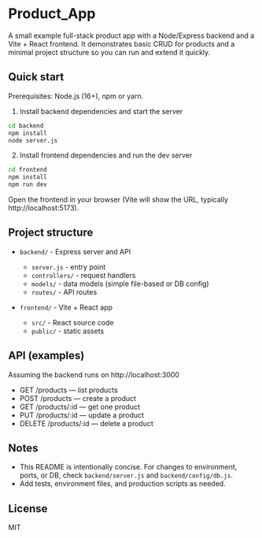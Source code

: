 # Product_App

A small example full-stack product app with a Node/Express backend and a Vite + React frontend. It demonstrates basic CRUD for products and a minimal project structure so you can run and extend it quickly.

## Quick start

Prerequisites: Node.js (16+), npm or yarn.

1. Install backend dependencies and start the server

```bash
cd backend
npm install
node server.js
```

2. Install frontend dependencies and run the dev server

```bash
cd frontend
npm install
npm run dev
```

Open the frontend in your browser (Vite will show the URL, typically http://localhost:5173).

## Project structure

- `backend/` - Express server and API

  - `server.js` - entry point
  - `controllers/` - request handlers
  - `models/` - data models (simple file-based or DB config)
  - `routes/` - API routes

- `frontend/` - Vite + React app
  - `src/` - React source code
  - `public/` - static assets

## API (examples)

Assuming the backend runs on http://localhost:3000

- GET /products — list products
- POST /products — create a product
- GET /products/:id — get one product
- PUT /products/:id — update a product
- DELETE /products/:id — delete a product

## Notes

- This README is intentionally concise. For changes to environment, ports, or DB, check `backend/server.js` and `backend/config/db.js`.
- Add tests, environment files, and production scripts as needed.

## License

MIT
